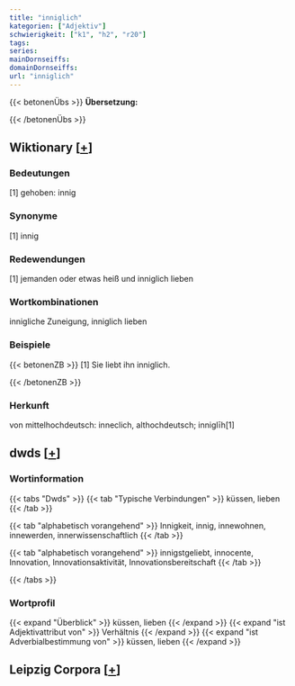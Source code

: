 ```yaml
---
title: "inniglich"
kategorien: ["Adjektiv"]
schwierigkeit: ["k1", "h2", "r20"]
tags:
series:
mainDornseiffs:
domainDornseiffs:
url: "inniglich"
---
```


{{< betonenÜbs >}}
**Übersetzung:**  
  
{{< /betonenÜbs >}}

## Wiktionary [[+](https://de.wiktionary.org/wiki/inniglich)]

### Bedeutungen
[1] gehoben: innig  

### Synonyme
[1] innig  

### Redewendungen
[1] jemanden oder etwas heiß und inniglich lieben  

### Wortkombinationen
innigliche Zuneigung, inniglich lieben  

### Beispiele
{{< betonenZB >}}
[1] Sie liebt ihn inniglich.  

{{< /betonenZB >}}
### Herkunft
von mittelhochdeutsch: inneclich, althochdeutsch; inniglīh[1]  



## dwds [[+](https://www.dwds.de/wb/inniglich)]

### Wortinformation
{{< tabs "Dwds" >}}
{{< tab "Typische Verbindungen" >}}
küssen, lieben
{{< /tab >}}

{{< tab "alphabetisch vorangehend" >}}
Innigkeit, innig, innewohnen, innewerden, innerwissenschaftlich
{{< /tab >}}

{{< tab "alphabetisch vorangehend" >}}
innigstgeliebt, innocente, Innovation, Innovationsaktivität, Innovationsbereitschaft
{{< /tab >}}

{{< /tabs >}}

### Wortprofil
{{< expand "Überblick" >}} küssen, lieben {{< /expand >}}
{{< expand "ist Adjektivattribut von" >}} Verhältnis {{< /expand >}}
{{< expand "ist Adverbialbestimmung von" >}} küssen, lieben {{< /expand >}}

## Leipzig Corpora [[+](https://corpora.uni-leipzig.de/en/res?word=inniglich&corpusId=deu_newscrawl-public_2018)]


